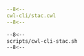 

```yaml linenums="1" hl_lines="9-12 49-53"
--8<--
cwl-cli/stac.cwl
--8<--
```

```bash linenums="1" hl_lines="9-12 49-53"
--8<--
scripts/cwl-cli-stac.sh
--8<--
```